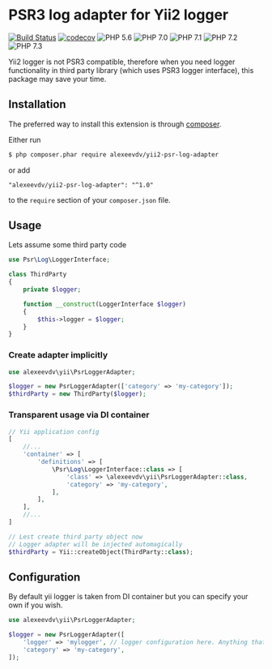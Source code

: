 # PSR3 log adapter for Yii2 logger

[![Build Status](https://travis-ci.org/alexeevdv/yii2-psr-log-adapter.svg?branch=master)](https://travis-ci.org/alexeevdv/yii2-psr-log-adapter) 
[![codecov](https://codecov.io/gh/alexeevdv/yii2-psr-log-adapter/branch/master/graph/badge.svg)](https://codecov.io/gh/alexeevdv/yii2-psr-log-adapter)
![PHP 5.6](https://img.shields.io/badge/PHP-5.6-green.svg)
![PHP 7.0](https://img.shields.io/badge/PHP-7.0-green.svg) 
![PHP 7.1](https://img.shields.io/badge/PHP-7.1-green.svg) 
![PHP 7.2](https://img.shields.io/badge/PHP-7.2-green.svg)
![PHP 7.3](https://img.shields.io/badge/PHP-7.3-green.svg)


Yii2 logger is not PSR3 compatible, therefore when you need logger functionality in third party library (which uses PSR3 logger interface), this package may save your time.

## Installation

The preferred way to install this extension is through [composer](https://getcomposer.org/download/).

Either run

```bash
$ php composer.phar require alexeevdv/yii2-psr-log-adapter
```

or add

```
"alexeevdv/yii2-psr-log-adapter": "^1.0"
```

to the ```require``` section of your `composer.json` file.

## Usage

Lets assume some third party code
```php
use Psr\Log\LoggerInterface;

class ThirdParty 
{
    private $logger;

    function __construct(LoggerInterface $logger)
    {
        $this->logger = $logger;
    }
}
```

### Create adapter implicitly
```php
use alexeevdv\yii\PsrLoggerAdapter;

$logger = new PsrLoggerAdapter(['category' => 'my-category']);
$thirdParty = new ThirdParty($logger);
```

### Transparent usage via DI container
```php
// Yii application config
[
    //...
    'container' => [
        'definitions' => [
            \Psr\Log\LoggerInterface::class => [
                'class' => \alexeevdv\yii\PsrLoggerAdapter::class,
                'category' => 'my-category',
            ],
        ],
    ],
    //...
]

// Lest create third party object now
// Logger adapter will be injected automagically
$thirdParty = Yii::createObject(ThirdParty::class);
```

## Configuration
By default yii logger is taken from DI container but you can specify your own if you wish.

```php
use alexeevdv\yii\PsrLoggerAdapter;

$logger = new PsrLoggerAdapter([
    'logger' => 'mylogger', // logger configuration here. Anything that can be passed to \yii\di\Instance::ensure
    'category' => 'my-category',
]);
```
